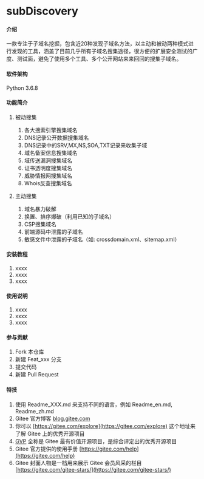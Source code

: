 # subDiscovery

#### 介绍
一款专注于子域名挖掘，包含近20种发现子域名方法，以主动和被动两种模式进行发现的工具，涵盖了目前几乎所有子域名搜集途径，很方便的扩展安全测试的广度、测试面，避免了使用多个工具、多个公开网站来来回回的搜集子域名。

#### 软件架构
Python 3.6.8

#### 功能简介
1.  被动搜集
    1.  各大搜索引擎搜集域名
    2.  DNS记录公开数据搜集域名
    3.  DNS记录中的SRV,MX,NS,SOA,TXT记录来收集子域
    4.  域名备案信息搜集域名
    5.  域传送漏洞搜集域名
    6.  证书透明度搜集域名
    7.  威胁情报网搜集域名
    8.  Whois反查搜集域名
    
2.  主动搜集
    1.  域名暴力破解
    2.  换置、排序爆破（利用已知的子域名）
    3.  CSP搜集域名
    4.  前端源码中泄露的子域名
    5.  敏感文件中泄露的子域名（如: crossdomain.xml、sitemap.xml）
    

#### 安装教程

1.  xxxx
2.  xxxx
3.  xxxx

#### 使用说明

1.  xxxx
2.  xxxx
3.  xxxx

#### 参与贡献

1.  Fork 本仓库
2.  新建 Feat_xxx 分支
3.  提交代码
4.  新建 Pull Request


#### 特技

1.  使用 Readme\_XXX.md 来支持不同的语言，例如 Readme\_en.md, Readme\_zh.md
2.  Gitee 官方博客 [blog.gitee.com](https://blog.gitee.com)
3.  你可以 [https://gitee.com/explore](https://gitee.com/explore) 这个地址来了解 Gitee 上的优秀开源项目
4.  [GVP](https://gitee.com/gvp) 全称是 Gitee 最有价值开源项目，是综合评定出的优秀开源项目
5.  Gitee 官方提供的使用手册 [https://gitee.com/help](https://gitee.com/help)
6.  Gitee 封面人物是一档用来展示 Gitee 会员风采的栏目 [https://gitee.com/gitee-stars/](https://gitee.com/gitee-stars/)
